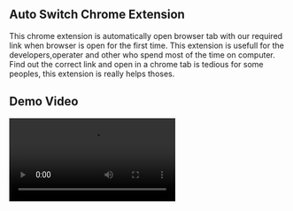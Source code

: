 ## Auto Switch Chrome Extension
This chrome extension is automatically open browser tab with our required link when browser is open for the first time.
This extension is usefull for the developers,operater and other who spend most of the time on computer. Find out the  correct link and open in a chrome tab is tedious for some peoples, this extension is really helps thoses.
## Demo Video
![](AutoSwitch.mp4) 